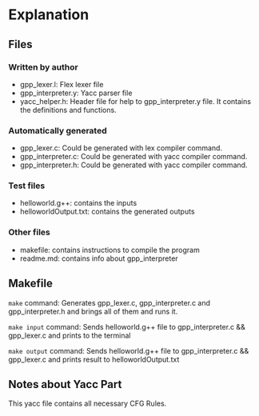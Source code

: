 # Explanation

## Files

### Written by author

- gpp_lexer.l: Flex lexer file
- gpp_interpreter.y: Yacc parser file
- yacc_helper.h: Header file for help to gpp_interpreter.y file. It contains the definitions and functions.

### Automatically generated

- gpp_lexer.c: Could be generated with lex compiler command.
- gpp_interpreter.c: Could be generated with yacc compiler command.
- gpp_interpreter.h: Could be generated with yacc compiler command.

### Test files

- helloworld.g++: contains the inputs
- helloworldOutput.txt: contains the generated outputs

### Other files

- makefile: contains instructions to compile the program
- readme.md: contains info about gpp_interpreter

## Makefile

`make` command: Generates gpp_lexer.c, gpp_interpreter.c and gpp_interpreter.h and brings all of them and runs it.

`make input` command: Sends helloworld.g++ file to gpp_interpreter.c && gpp_lexer.c and prints to the terminal

`make output` command: Sends helloworld.g++ file to gpp_interpreter.c && gpp_lexer.c and prints result to helloworldOutput.txt

## Notes about Yacc Part

This yacc file contains all necessary CFG Rules.
